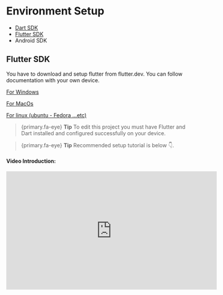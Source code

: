 # Environment Setup

- [Dart SDK](#sdk)
- [Flutter SDK](#sdk)
- Android SDK

## <a name="sdk">Flutter SDK</a>

You have to download and setup flutter from flutter.dev. You can follow documentation with your own device.

[For Windows](https://docs.flutter.dev/get-started/install/windows)

[For MacOs](https://docs.flutter.dev/get-started/install/macos)

[For linux (ubuntu - Fedora ...etc)](https://docs.flutter.dev/get-started/install/linux)

> {primary.fa-eye}
> **Tip**  To edit this project you must have Flutter and Dart installed and configured successfully on your device.

> {primary.fa-eye}  **Tip** Recommended setup tutorial is below 👇.

#### Video Introduction:

<iframe width="560" height="315" src="https://www.youtube.com/embed/ly0hAtV7EBg" frameborder="0" allow="accelerometer; autoplay; encrypted-media; gyroscope; picture-in-picture" allowfullscreen></iframe>



